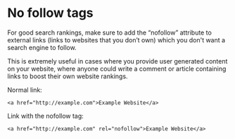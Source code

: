 # No follow tags

For good search rankings, make sure to add the “nofollow” attribute to external links (links to websites that you don’t own) which you don't want a search engine to follow. 

This is extremely useful in cases where you provide user generated content on your website, where anyone could write a comment or article containing links to boost their own website rankings.

Normal link:
```
<a href="http://example.com">Example Website</a>
```

Link with the nofollow tag:
```
<a href="http://example.com" rel="nofollow">Example Website</a>
```
